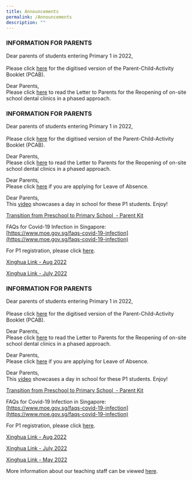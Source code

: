 ```yaml
---
title: Announcements
permalink: /Announcements
description: ""
---
```

### **INFORMATION FOR PARENTS**

Dear parents of students entering Primary 1 in 2022,  
   
Please click [here](https://xinghuapri.moe.edu.sg/qql/slot/u172/Information%20for%20Parents/Announcements/c2021%20PCAB%20Tip%201%20-%20Tip%2010.pdf) for the digitised version of the Parent-Child-Activity Booklet (PCAB).

Dear Parents,  
Please click [here](https://xinghuapri.moe.edu.sg/qql/slot/u172/Information%20for%20Parents/Announcements/06.07.21%20%20Phase3HA%20reopening%20of%20school%20dental%20clinics_Letter%20to%20Primary%20and%20Secondary%20School%20Parents.pdf) to read the Letter to Parents for the Reopening of on-site school dental clinics in a phased approach.

### INFORMATION FOR PARENTS

  

Dear parents of students entering Primary 1 in 2022,  
   
Please click [here](https://xinghuapri.moe.edu.sg/qql/slot/u172/Information%20for%20Parents/Announcements/c2021%20PCAB%20Tip%201%20-%20Tip%2010.pdf) for the digitised version of the Parent-Child-Activity Booklet (PCAB).  
  
Dear Parents,  
Please click [here](https://xinghuapri.moe.edu.sg/qql/slot/u172/Information%20for%20Parents/Announcements/06.07.21%20%20Phase3HA%20reopening%20of%20school%20dental%20clinics_Letter%20to%20Primary%20and%20Secondary%20School%20Parents.pdf) to read the Letter to Parents for the Reopening of on-site school dental clinics in a phased approach.  
  
Dear Parents,  
Please click [here](https://form.gov.sg/60bf165946dcc80011856bf5) if you are applying for Leave of Absence.  
  
Dear Parents,   
This [video](https://xinghuapri.moe.edu.sg/others/p1-virtual-tour-2021) showcases a day in school for these P1 students. Enjoy!

[Transition from Preschool to Primary School  - Parent Kit](https://xinghuapri.moe.edu.sg/qql/slot/u172/Information%20for%20Parents/Announcements/b.%20Parent%20Kit%20-%20Preschool%20to%20Primary%20School%20Transition.pdf)  
  
FAQs for Covid-19 Infection in Singapore:   
[https://www.moe.gov.sg/faqs-covid-19-infection](https://www.moe.gov.sg/faqs-covid-19-infection)

For P1 registration, please click [here](https://www.moe.gov.sg/primary/p1-registration).  
  
[Xinghua Link - Aug 2022](https://xinghuapri.moe.edu.sg/qql/slot/u172/Information%20for%20Parents/Letters%20to%20Parents/2022/XH%20Link_August%202022.pdf)  
  
[Xinghua Link - July 2022](https://xinghuapri.moe.edu.sg/qql/slot/u172/Information%20for%20Parents/Letters%20to%20Parents/2022/XH%20Link_July%202022.pdf)

### INFORMATION FOR PARENTS

  

Dear parents of students entering Primary 1 in 2022,  
   
Please click [here](https://xinghuapri.moe.edu.sg/qql/slot/u172/Information%20for%20Parents/Announcements/c2021%20PCAB%20Tip%201%20-%20Tip%2010.pdf) for the digitised version of the Parent-Child-Activity Booklet (PCAB).  
  
Dear Parents,  
Please click [here](https://xinghuapri.moe.edu.sg/qql/slot/u172/Information%20for%20Parents/Announcements/06.07.21%20%20Phase3HA%20reopening%20of%20school%20dental%20clinics_Letter%20to%20Primary%20and%20Secondary%20School%20Parents.pdf) to read the Letter to Parents for the Reopening of on-site school dental clinics in a phased approach.  
  
Dear Parents,  
Please click [here](https://form.gov.sg/60bf165946dcc80011856bf5) if you are applying for Leave of Absence.  
  
Dear Parents,   
This [video](https://xinghuapri.moe.edu.sg/others/p1-virtual-tour-2021) showcases a day in school for these P1 students. Enjoy!   
  
[Transition from Preschool to Primary School  - Parent Kit](https://xinghuapri.moe.edu.sg/qql/slot/u172/Information%20for%20Parents/Announcements/b.%20Parent%20Kit%20-%20Preschool%20to%20Primary%20School%20Transition.pdf)  
  
FAQs for Covid-19 Infection in Singapore:   
[https://www.moe.gov.sg/faqs-covid-19-infection](https://www.moe.gov.sg/faqs-covid-19-infection)  
  
For P1 registration, please click [here](https://www.moe.gov.sg/primary/p1-registration).  
  
[Xinghua Link - Aug 2022](https://xinghuapri.moe.edu.sg/qql/slot/u172/Information%20for%20Parents/Letters%20to%20Parents/2022/XH%20Link_August%202022.pdf)  
  
[Xinghua Link - July 2022](https://xinghuapri.moe.edu.sg/qql/slot/u172/Information%20for%20Parents/Letters%20to%20Parents/2022/XH%20Link_July%202022.pdf)  
  
[Xinghua Link - May 2022](https://xinghuapri.moe.edu.sg/qql/slot/u172/Information%20for%20Parents/Letters%20to%20Parents/2022/XINGHUA%20LINK%20MAY%202022.pdf)  
  
More information about our teaching staff can be viewed [here](https://xinghuapri.moe.edu.sg/staff/teachers).